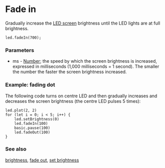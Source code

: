 # Fade in

Gradually increase the [LED screen](/device/screen) brightness until the LED lights are at full brightness.

```sig
led.fadeIn(700);
```

### Parameters

* ms - [Number](/reference/types/number); the speed by which the screen brightness is increased, expressed in milliseconds (1,000 milliseconds = 1 second). The smaller the number the faster the screen brightness increased.

### Example: fading dot

The following code turns on centre LED and then gradually increases and decreases the screen brightness (the centre LED pulses 5 times):

```blocks
led.plot(2, 2)
for (let i = 0; i < 5; i++) {
    led.setBrightness(0)
    led.fadeIn(100)
    basic.pause(100)
    led.fadeOut(100)
}
```

### See also

[brightness](/reference/led/brightness), [fade out](/reference/led/fade-out), [set brightness](/reference/led/set-brightness)

